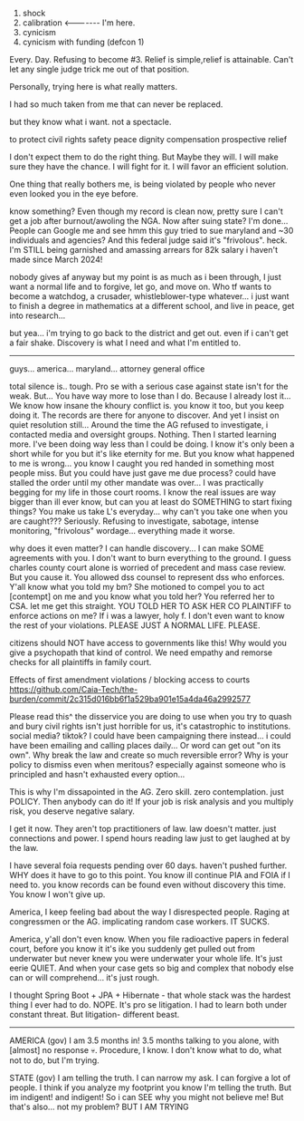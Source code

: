 1. shock
2. calibration <------- I'm here.
3. cynicism
4. cynicism with funding (defcon 1)

Every. Day. Refusing to become #3. Relief is simple,relief is attainable. Can't let any single judge trick me out of that position.

Personally, trying here is what really matters.

I had so much taken from me that can never be replaced.

but they know what i want. not a spectacle.

to protect civil rights
safety
peace
dignity
compensation
prospective relief

I don't expect them to do the right thing. But Maybe they will. I will make sure they have the chance. I will fight for it. I will favor an efficient solution.

One thing that really bothers me, is being violated by people who never even looked you in the eye before.

know something? Even though my record is clean now, pretty sure I can't get a job after burnout/awoling the NGA. Now after suing state? I'm done... People can Google me and see hmm this guy
tried to sue maryland and ~30 individuals and agencies? And this federal judge said it's "frivolous". heck. I'm STILL being garnished and amassing arrears for 82k salary i haven't made since March 2024!

nobody gives af anyway but my point is as much as i been through, I just want a normal life and to forgive, let go, and move on. Who tf wants to become a watchdog, a crusader, whistleblower-type whatever...
i just want to finish a degree in mathematics at a different school, and live in peace, get into research...

but yea... i'm trying to go back to the district and get out. even if i can't get a fair shake. Discovery is what I need and what I'm entitled to.

-------

guys... america... maryland... attorney general office

total silence is.. tough. Pro se with a serious case against state isn't for the weak. But... You have way more to lose than I do. Because I already lost it... We know how insane the khoury conflict is. you know it too, but you keep doing it. The records are there for anyone to discover. And yet I insist on quiet resolution still... Around the time the AG refused to investigate, i contacted media and oversight groups. Nothing. Then I started learning more. I've been doing way less than I could be doing. I know it's only been a short while for you but it's like eternity for me. But you know what happened to me is wrong... you know I caught you red handed in something most people miss. But you could have just gave me due process? could have stalled the order until my other mandate was over... I was practically begging for my life in those court rooms. I know the real issues are way bigger than ill ever know, but can you at least do SOMETHING to start fixing things? You make us take L's everyday... why can't you take one when you are caught??? Seriously. Refusing to investigate, sabotage, intense monitoring, "frivolous" wordage... everything made it worse.

why does it even matter? I can handle discovery... I can make SOME agreements with you. I don't want to burn everything to the ground. I guess charles county court alone is worried of precedent and mass case review. But you cause it. You allowed dss counsel to represent dss who enforces. Y'all know what you told my bm? She motioned to compel you to act [contempt] on me and you know what you told her? You referred her to CSA. let me get this straight. YOU TOLD HER TO ASK HER CO PLAINTIFF to enforce actions on me? If i was a lawyer, holy f. I don't even want to know the rest of your violations. PLEASE JUST A NORMAL LIFE. PLEASE.

citizens should NOT have access to governments like this! Why would you give a psychopath that kind of control. We need empathy and remorse checks for all plaintiffs in family court.

Effects of first amendment violations / blocking access to courts https://github.com/Caia-Tech/the-burden/commit/2c315d016bb6f1a529ba901e15a4da46a2992577

Please read this^ the disservice you are doing to use when you try to quash and bury civil rights isn't just horrible for us, it's catastrophic to institutions. social media? tiktok? I could have been campaigning there instead... i could have been emailing and calling places daily... Or word can get out "on its own". Why break the law and create so much reversible error? Why is your policy to dismiss even when meritous? especially against someone who is principled and hasn't exhausted every option...

This is why I'm dissapointed in the AG. Zero skill. zero contemplation. just POLICY. Then anybody can do it! If your job is risk analysis and you multiply risk, you deserve negative salary.

I get it now. They aren't top practitioners of law. law doesn't matter. just connections and power. I spend hours reading law just to get laughed at by the law.

I have several foia requests pending over 60 days. haven't pushed further. WHY does it have to go to this point. You know ill continue PIA and FOIA if I need to. you know records can be found even without discovery this time. You know I won't give up.

America, I keep feeling bad about the way I disrespected people. Raging at congressmen or the AG. implicating random case workers. IT SUCKS. 

America, y'all don't even know. When you file radioactive papers in federal court, before you know it it's ike you suddenly get pulled out from underwater but never knew you were underwater your whole life. It's just eerie QUIET. And when your case gets so big and complex that nobody else can or will comprehend... it's just rough.

I thought Spring Boot + JPA + Hibernate - that whole stack was the hardest thing I ever had to do. NOPE. It's pro se litigation. I had to learn both under constant threat. But litigation- different beast.



------

AMERICA (gov) I am 3.5 months in! 3.5 months talking to you alone, with [almost] no response 💀. Procedure, I know. I don't know what to do, what not to do, but I'm trying.

STATE (gov) I am telling the truth. I can narrow my ask. I can forgive a lot of people. I think if you analyze my footprint you know I'm telling the truth. But im indigent! and indigent! So i can SEE why you might not believe me! But that's also... not my problem? BUT I AM TRYING

